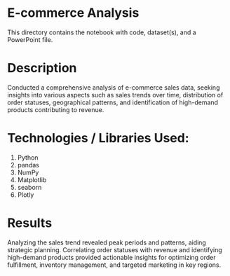 # E-commerce Analysis

This directory contains the notebook with code, dataset(s), and a PowerPoint file. 

# Description

Conducted a comprehensive analysis of e-commerce sales data, seeking insights into various aspects such as sales trends over time, distribution of order statuses, geographical patterns, and identification of high-demand products contributing to revenue.

# Technologies / Libraries Used:
1. Python
2. pandas
3. NumPy
4. Matplotlib
5. seaborn
6. Plotly

# Results

Analyzing the sales trend revealed peak periods and patterns, aiding strategic planning. Correlating order statuses with revenue and identifying high-demand products provided actionable insights for optimizing order fulfillment, inventory management, and targeted marketing in key regions.




